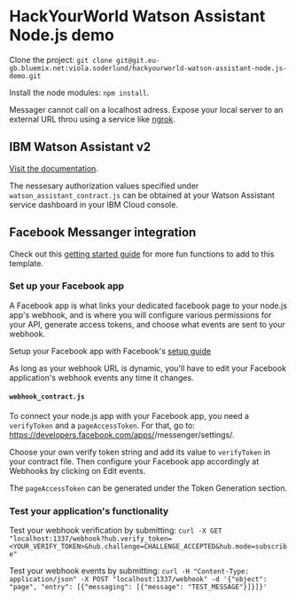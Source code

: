 # HackYourWorld Watson Assistant Node.js demo

Clone the project: `git clone git@git.eu-gb.bluemix.net:viola.soderlund/hackyourworld-watson-assistant-node.js-demo.git`

Install the node modules: `npm install`.

Messager cannot call on a localhost adress. Expose your local server to an external URL throu using a service like [ngrok][].

## IBM Watson Assistant v2

[Visit the documentation][].

The nessesary authorization values specified under `watson_assistant_contract.js` can be obtained at your Watson Assistant service dashboard in your IBM Cloud console.

## Facebook Messanger integration

Check out this [getting started guide][] for more fun functions to add to this template.

### Set up your Facebook app

A Facebook app is what links your dedicated facebook page to your node.js app's webhook, and is where you will configure various permissions for your API, generate access tokens, and choose what events are sent to your webhook.

Setup your Facebook app with Facebook's [setup guide][]

As long as your webhook URL is dynamic, you'll have to edit your Facebook application's webhook events any time it changes.

#### `webhook_contract.js`

To connect your node.js app with your Facebook app, you need a `verifyToken` and a `pageAccessToken`. For that, go to: https://developers.facebook.com/apps/<YOUR APP ID>/messenger/settings/.

Choose your own verify token string and add its value to `verifyToken` in your contract file. Then configure your Facebook app accordingly at Webhooks by clicking on Edit events.

The `pageAccessToken` can be generated under the Token Generation section.


### Test your application's functionality

Test your webhook verification by submitting: `curl -X GET "localhost:1337/webhook?hub.verify_token=<YOUR_VERIFY_TOKEN>&hub.challenge=CHALLENGE_ACCEPTED&hub.mode=subscribe"`

Test your webhook events by submitting: `curl -H "Content-Type: application/json" -X POST "localhost:1337/webhook" -d '{"object": "page", "entry": [{"messaging": [{"message": "TEST_MESSAGE"}]}]}'`

[ngrok]: https://ngrok.com/
[Visit the documentation]: https://cloud.ibm.com/apidocs/assistant-v2?code=node#authentication
[setup guide]: https://developers.facebook.com/docs/messenger-platform/getting-started/app-setup
[getting started guide]: https://developers.facebook.com/docs/messenger-platform/getting-started/quick-start 